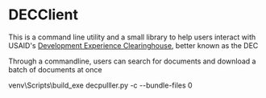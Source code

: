 # DECClient
This is a command line utility and a small library to help users interact with USAID's  [Development Experience Clearinghouse](https://dec.usaid.gov/dec/home/Default.aspx), better known as the DEC

Through a commandline, users can search for documents and download a batch of documents at once


venv\Scripts\build_exe decpulller.py -c --bundle-files 0

